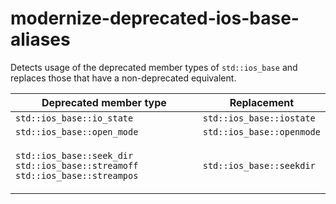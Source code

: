 # modernize-deprecated-ios-base-aliases

Detects usage of the deprecated member types of `std::ios_base` and
replaces those that have a non-deprecated equivalent.

<table>
<thead>
<tr class="header">
<th>Deprecated member type</th>
<th>Replacement</th>
</tr>
</thead>
<tbody>
<tr class="odd">
<td><code>std::ios_base::io_state</code></td>
<td><code>std::ios_base::iostate</code></td>
</tr>
<tr class="even">
<td><code>std::ios_base::open_mode</code></td>
<td><code>std::ios_base::openmode</code></td>
</tr>
<tr class="odd">
<td><p><code>std::ios_base::seek_dir</code> <code>std::ios_base::streamoff</code> <code>std::ios_base::streampos</code></p></td>
<td><p><code>std::ios_base::seekdir</code></p></td>
</tr>
</tbody>
</table>
